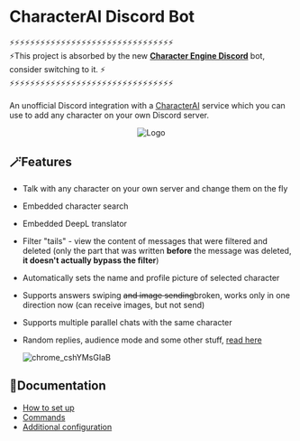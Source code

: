 # CharacterAI Discord Bot

⚡⚡⚡⚡⚡⚡⚡⚡⚡⚡⚡⚡⚡⚡⚡⚡⚡⚡⚡⚡⚡⚡⚡⚡⚡⚡⚡⚡⚡⚡⚡⚡<br>
⚡This project is absorbed by the new **[Character Engine Discord](https://github.com/drizzle-mizzle/Character-Engine-Discord)** bot, consider switching to it. ⚡<br>
⚡⚡⚡⚡⚡⚡⚡⚡⚡⚡⚡⚡⚡⚡⚡⚡⚡⚡⚡⚡⚡⚡⚡⚡⚡⚡⚡⚡⚡⚡⚡⚡
<br><br>
An unofficial Discord integration with a [CharacterAI](https://beta.character.ai/) service which you can use to add any character on your own Discord server.

<div align="center">    
    
![Logo](https://user-images.githubusercontent.com/55811932/224168501-48e81f64-9b2f-442c-a8fe-6ecab8d7aab2.png)<br>

</div>

## 🪄Features
- Talk with any character on your own server and change them on the fly
- Embedded character search
- Embedded DeepL translator
- Filter "tails" - view the content of messages that were filtered and deleted (only the part that was written **before** the message was deleted, **it doesn't actually bypass the filter**)
- Automatically sets the name and profile picture of selected character
- Supports answers swiping <s>and image sending</s>broken, works only in one direction now (can receive images, but not send)
- Supports multiple parallel chats with the same character
- Random replies, audience mode and some other stuff, [read here](#documentation)

    ![chrome_cshYMsGIaB](https://user-images.githubusercontent.com/55811932/211129383-c7cd4ca2-ceb4-42c5-8449-bc6ce9b2d538.gif)
    
## 📓Documentation
- [How to set up](https://github.com/drizzle-mizzle/CharacterAI-Discord-Bot/wiki/How-to-set-up)
- [Commands](https://github.com/drizzle-mizzle/CharacterAI-Discord-Bot/wiki/Commands)
- [Additional configuration](https://github.com/drizzle-mizzle/CharacterAI-Discord-Bot/wiki/Additional-configuration)
